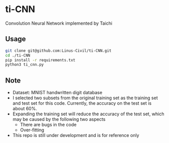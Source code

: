 # ti-CNN
Convolution Neural Network implemented by Taichi

## Usage
```bash
git clone git@github.com:Linus-Civil/ti-CNN.git
cd ./ti-CNN
pip install -r requirements.txt
python3 ti_cnn.py
```

## Note
- Dataset: MNIST handwritten digit database
- I selected two subsets from the original training set as the training set and test set for this code. Currently, the accuracy on the test set is about 60%.
- Expanding the training set will reduce the accuracy of the test set, which may be caused by the following two aspects
	- There are bugs in the code
	- Over-fitting
- This repo is still under development and is for reference only

